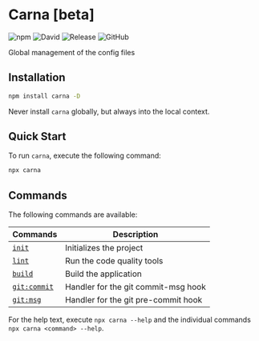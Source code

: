 # Carna [beta]

![npm](https://img.shields.io/npm/v/carna)
![David](https://img.shields.io/david/kettil/carna)
![Release](https://github.com/kettil/carna/workflows/Release/badge.svg)
![GitHub](https://img.shields.io/github/license/kettil/carna)

Global management of the config files

## Installation

```bash
npm install carna -D
```

Never install `carna` globally, but always into the local context.

## Quick Start

To run `carna`, execute the following command:

```bash
npx carna
```

## Commands

The following commands are available:

| Commands                             | Description                         |
| ------------------------------------ | ----------------------------------- |
| [`init`](./docs/commands/init.md)    | Initializes the project             |
| [`lint`](./docs/commands/lint.md)    | Run the code quality tools          |
| [`build`](./docs/commands/build.md)  | Build the application               |
| [`git:commit`](docs/commands/git.md) | Handler for the git commit-msg hook |
| [`git:msg`](docs/commands/git.md)    | Handler for the git pre-commit hook |

For the help text, execute `npx carna --help` and the individual commands `npx carna <command> --help`.
